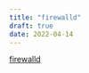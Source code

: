 ```yaml
---
title: "firewalld"
draft: true
date: 2022-04-14
---
```


[firewalld](https://firewalld.org/documentation/)

